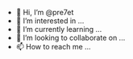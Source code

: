 - 👋 Hi, I’m @pre7et
- 👀 I’m interested in ...
- 🌱 I’m currently learning ...
- 💞️ I’m looking to collaborate on ...
- 📫 How to reach me ...

<!---
pre7et/pre7et is a ✨ special ✨ repository because its `README.md` (this file) appears on your GitHub profile.
You can click the Preview link to take a look at your changes.
--->
